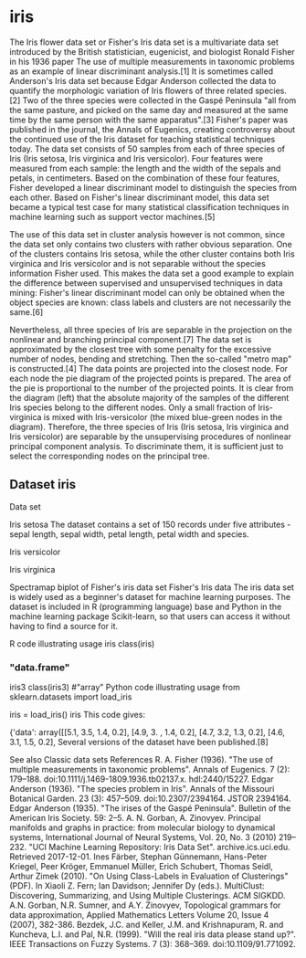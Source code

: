 # iris
The Iris flower data set or Fisher's Iris data set is a multivariate data set introduced by the British statistician, eugenicist, and biologist Ronald Fisher in his 1936 paper The use of multiple measurements in taxonomic problems as an example of linear discriminant analysis.[1] It is sometimes called Anderson's Iris data set because Edgar Anderson collected the data to quantify the morphologic variation of Iris flowers of three related species.[2] Two of the three species were collected in the Gaspé Peninsula "all from the same pasture, and picked on the same day and measured at the same time by the same person with the same apparatus".[3] Fisher's paper was published in the journal, the Annals of Eugenics, creating controversy about the continued use of the Iris dataset for teaching statistical techniques today.  The data set consists of 50 samples from each of three species of Iris (Iris setosa, Iris virginica and Iris versicolor). Four features were measured from each sample: the length and the width of the sepals and petals, in centimeters. Based on the combination of these four features, Fisher developed a linear discriminant model to distinguish the species from each other.
Based on Fisher's linear discriminant model, this data set became a typical test case for many statistical classification techniques in machine learning such as support vector machines.[5]

The use of this data set in cluster analysis however is not common, since the data set only contains two clusters with rather obvious separation. One of the clusters contains Iris setosa, while the other cluster contains both Iris virginica and Iris versicolor and is not separable without the species information Fisher used. This makes the data set a good example to explain the difference between supervised and unsupervised techniques in data mining: Fisher's linear discriminant model can only be obtained when the object species are known: class labels and clusters are not necessarily the same.[6]

Nevertheless, all three species of Iris are separable in the projection on the nonlinear and branching principal component.[7] The data set is approximated by the closest tree with some penalty for the excessive number of nodes, bending and stretching. Then the so-called "metro map" is constructed.[4] The data points are projected into the closest node. For each node the pie diagram of the projected points is prepared. The area of the pie is proportional to the number of the projected points. It is clear from the diagram (left) that the absolute majority of the samples of the different Iris species belong to the different nodes. Only a small fraction of Iris-virginica is mixed with Iris-versicolor (the mixed blue-green nodes in the diagram). Therefore, the three species of Iris (Iris setosa, Iris virginica and Iris versicolor) are separable by the unsupervising procedures of nonlinear principal component analysis. To discriminate them, it is sufficient just to select the corresponding nodes on the principal tree.
## Dataset iris
Data set

Iris setosa
The dataset contains a set of 150 records under five attributes - sepal length, sepal width, petal length, petal width and species.


Iris versicolor

Iris virginica

Spectramap biplot of Fisher's iris data set
Fisher's Iris data 
The iris data set is widely used as a beginner's dataset for machine learning purposes. The dataset is included in R (programming language) base and Python in the machine learning package Scikit-learn, so that users can access it without having to find a source for it.

R code illustrating usage
iris
class(iris)
### "data.frame"

iris3
class(iris3)
#"array"
Python code illustrating usage
from sklearn.datasets import load_iris

iris = load_iris()
iris
This code gives:

{'data': array([[5.1, 3.5, 1.4, 0.2],
                [4.9, 3. , 1.4, 0.2],
                [4.7, 3.2, 1.3, 0.2],
                [4.6, 3.1, 1.5, 0.2],
Several versions of the dataset have been published.[8]

See also
Classic data sets
References
 R. A. Fisher (1936). "The use of multiple measurements in taxonomic problems". Annals of Eugenics. 7 (2): 179–188. doi:10.1111/j.1469-1809.1936.tb02137.x. hdl:2440/15227.
 Edgar Anderson (1936). "The species problem in Iris". Annals of the Missouri Botanical Garden. 23 (3): 457–509. doi:10.2307/2394164. JSTOR 2394164.
 Edgar Anderson (1935). "The irises of the Gaspé Peninsula". Bulletin of the American Iris Society. 59: 2–5.
 A. N. Gorban, A. Zinovyev. Principal manifolds and graphs in practice: from molecular biology to dynamical systems, International Journal of Neural Systems, Vol. 20, No. 3 (2010) 219–232.
 "UCI Machine Learning Repository: Iris Data Set". archive.ics.uci.edu. Retrieved 2017-12-01.
 Ines Färber, Stephan Günnemann, Hans-Peter Kriegel, Peer Kröger, Emmanuel Müller, Erich Schubert, Thomas Seidl, Arthur Zimek (2010). "On Using Class-Labels in Evaluation of Clusterings" (PDF). In Xiaoli Z. Fern; Ian Davidson; Jennifer Dy (eds.). MultiClust: Discovering, Summarizing, and Using Multiple Clusterings. ACM SIGKDD.
 A.N. Gorban, N.R. Sumner, and A.Y. Zinovyev, Topological grammars for data approximation, Applied Mathematics Letters Volume 20, Issue 4 (2007), 382-386.
 Bezdek, J.C. and Keller, J.M. and Krishnapuram, R. and Kuncheva, L.I. and Pal, N.R. (1999). "Will the real iris data please stand up?". IEEE Transactions on Fuzzy Systems. 7 (3): 368–369. doi:10.1109/91.771092.
